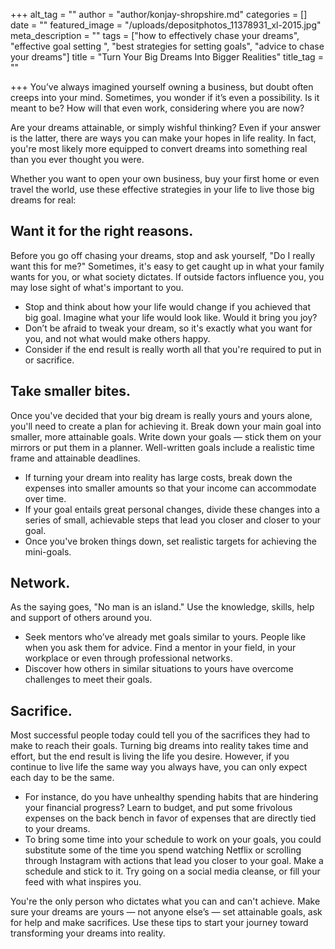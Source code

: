 +++
alt_tag = ""
author = "author/konjay-shropshire.md"
categories = []
date = ""
featured_image = "/uploads/depositphotos_11378931_xl-2015.jpg"
meta_description = ""
tags = ["how to effectively chase your dreams", "effective goal setting ", "best strategies for setting goals", "advice to chase your dreams"]
title = "Turn Your Big Dreams Into Bigger Realities"
title_tag = ""

+++
You’ve always imagined yourself owning a business, but doubt often creeps into your mind. Sometimes, you wonder if it’s even a possibility. Is it meant to be? How will that even work, considering where you are now?

Are your dreams attainable, or simply wishful thinking? Even if your answer is the latter, there are ways you can make your hopes in life reality. In fact, you're most likely more equipped to convert dreams into something real than you ever thought you were.

Whether you want to open your own business, buy your first home or even travel the world, use these effective strategies in your life to live those big dreams for real:

## Want it for the right reasons. 

Before you go off chasing your dreams, stop and ask yourself, "Do I really want this for me?" Sometimes, it's easy to get caught up in what your family wants for you, or what society dictates. If outside factors influence you, you may lose sight of what's important to you.

* Stop and think about how your life would change if you achieved that big goal. Imagine what your life would look like. Would it bring you joy?
* Don’t be afraid to tweak your dream, so it's exactly what you want for you, and not what would make others happy.
* Consider if the end result is really worth all that you're required to put in or sacrifice.

## Take smaller bites.

 Once you've decided that your big dream is really yours and yours alone, you'll need to create a plan for achieving it. Break down your main goal into smaller, more attainable goals. Write down your goals — stick them on your mirrors or put them in a planner. Well-written goals include a realistic time frame and attainable deadlines.

* If turning your dream into reality has large costs, break down the expenses into smaller amounts so that your income can accommodate over time.
* If your goal entails great personal changes, divide these changes into a series of small, achievable steps that lead you closer and closer to your goal.
* Once you've broken things down, set realistic targets for achieving the mini-goals.

## Network. 

As the saying goes, "No man is an island." Use the knowledge, skills, help and support of others around you.

* Seek mentors who’ve already met goals similar to yours. People like when you ask them for advice. Find a mentor in your field, in your workplace or even through professional networks.
* Discover how others in similar situations to yours have overcome challenges to meet their goals.

## Sacrifice. 

Most successful people today could tell you of the sacrifices they had to make to reach their goals. Turning big dreams into reality takes time and effort, but the end result is living the life you desire. However, if you continue to live life the same way you always have, you can only expect each day to be the same.

* For instance, do you have unhealthy spending habits that are hindering your financial progress? Learn to budget, and put some frivolous expenses on the back bench in favor of expenses that are directly tied to your dreams.
* To bring some time into your schedule to work on your goals, you could substitute some of the time you spend watching Netflix or scrolling through Instagram with actions that lead you closer to your goal. Make a schedule and stick to it. Try going on a social media cleanse, or fill your feed with what inspires you.

You're the only person who dictates what you can and can't achieve. Make sure your dreams are yours — not anyone else’s — set attainable goals, ask for help and make sacrifices. Use these tips to start your journey toward transforming your dreams into reality.